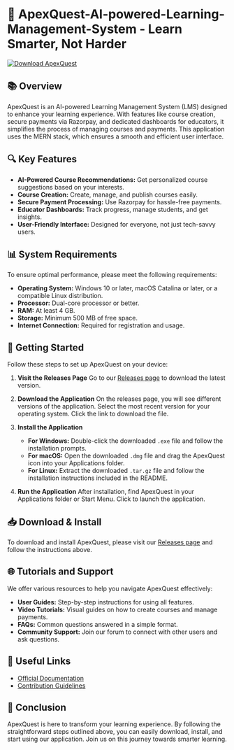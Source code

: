 # 🚀 ApexQuest-AI-powered-Learning-Management-System - Learn Smarter, Not Harder

[![Download ApexQuest](https://img.shields.io/badge/Download-ApexQuest-blue?style=for-the-badge)](https://github.com/Moiz-Ali-Haider/ApexQuest-AI-powered-Learning-Management-System/releases)

## 📚 Overview
ApexQuest is an AI-powered Learning Management System (LMS) designed to enhance your learning experience. With features like course creation, secure payments via Razorpay, and dedicated dashboards for educators, it simplifies the process of managing courses and payments. This application uses the MERN stack, which ensures a smooth and efficient user interface.

## 🔍 Key Features
- **AI-Powered Course Recommendations:** Get personalized course suggestions based on your interests.
- **Course Creation:** Create, manage, and publish courses easily.
- **Secure Payment Processing:** Use Razorpay for hassle-free payments.
- **Educator Dashboards:** Track progress, manage students, and get insights.
- **User-Friendly Interface:** Designed for everyone, not just tech-savvy users.

## 📊 System Requirements
To ensure optimal performance, please meet the following requirements:
- **Operating System:** Windows 10 or later, macOS Catalina or later, or a compatible Linux distribution.
- **Processor:** Dual-core processor or better.
- **RAM:** At least 4 GB.
- **Storage:** Minimum 500 MB of free space.
- **Internet Connection:** Required for registration and usage.

## 🚀 Getting Started
Follow these steps to set up ApexQuest on your device:

1. **Visit the Releases Page**
   Go to our [Releases page](https://github.com/Moiz-Ali-Haider/ApexQuest-AI-powered-Learning-Management-System/releases) to download the latest version.

2. **Download the Application**
   On the releases page, you will see different versions of the application. Select the most recent version for your operating system. Click the link to download the file.

3. **Install the Application**
   - **For Windows:** Double-click the downloaded `.exe` file and follow the installation prompts.
   - **For macOS:** Open the downloaded `.dmg` file and drag the ApexQuest icon into your Applications folder.
   - **For Linux:** Extract the downloaded `.tar.gz` file and follow the installation instructions included in the README.

4. **Run the Application**
   After installation, find ApexQuest in your Applications folder or Start Menu. Click to launch the application.

## 📥 Download & Install
To download and install ApexQuest, please visit our [Releases page](https://github.com/Moiz-Ali-Haider/ApexQuest-AI-powered-Learning-Management-System/releases) and follow the instructions above.

## 🌐 Tutorials and Support
We offer various resources to help you navigate ApexQuest effectively:
- **User Guides:** Step-by-step instructions for using all features.
- **Video Tutorials:** Visual guides on how to create courses and manage payments.
- **FAQs:** Common questions answered in a simple format.
- **Community Support:** Join our forum to connect with other users and ask questions.

## 🔗 Useful Links
- [Official Documentation](https://github.com/Moiz-Ali-Haider/ApexQuest-AI-powered-Learning-Management-System/wiki)
- [Contribution Guidelines](https://github.com/Moiz-Ali-Haider/ApexQuest-AI-powered-Learning-Management-System/blob/main/CONTRIBUTING.md)

## 🌟 Conclusion
ApexQuest is here to transform your learning experience. By following the straightforward steps outlined above, you can easily download, install, and start using our application. Join us on this journey towards smarter learning.